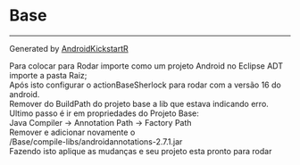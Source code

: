 # Base #

----------
Generated by [AndroidKickstartR](http://www.androidkickstartr.com)

Para colocar para Rodar importe como um projeto Android no Eclipse ADT importe a pasta Raiz;<br>
Após isto configurar o actionBaseSherlock para rodar com a versão 16 do android.<br>
Remover do BuildPath do projeto base a lib que estava indicando erro.
Ultimo passo é ir em propriedades do Projeto Base:<br>
  Java Compiler -> Annotation Path -> Factory Path<br>
  Remover e adicionar novamente o <br>
  /Base/compile-libs/androidannotations-2.7.1.jar<br>
  Fazendo isto aplique as mudanças e seu projeto esta pronto para rodar <br>
